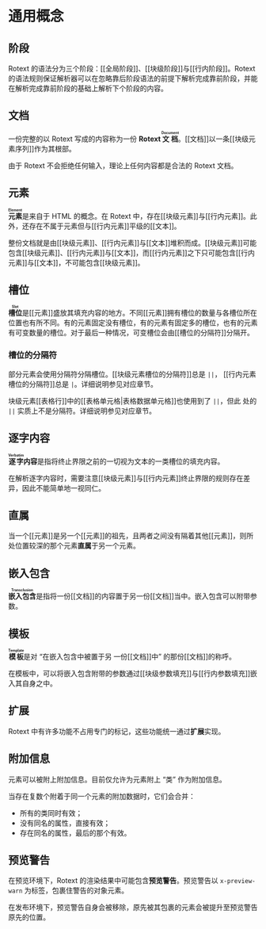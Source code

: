 # 通用概念

## 阶段

Rotext 的语法分为三个阶段：[[全局阶段]]、[[块级阶段]]与[[行内阶段]]。<wbr />
Rotext 的语法规则保证解析器可以在忽略靠后阶段语法的前提下解析完成靠前阶<wbr />
段，并能在解析完成靠前阶段的基础上解析下个阶段的内容。

## 文档

一份完整的以 Rotext 写成的内容称为一份 **Rotext <ruby>文档<rt>Document<wbr />
</rt></ruby>**。[[文档]]以一条[[块级元素序列]]作为其根部。

由于 Rotext 不会拒绝任何输入，理论上任何内容都是合法的 Rotext 文档。

## 元素

**<ruby>元素<rt>Element</rt></ruby>**&#x200B;是来自于 HTML 的概念。在 <wbr />
Rotext 中，存在[[块级元素]]与[[行内元素]]。此外，还存在不属于元素但与<wbr />
[[行内元素]]平级的[[文本]]。

整份文档就是由[[块级元素]]、[[行内元素]]与[[文本]]堆积而成。[[块级元素]]<wbr />
可能包含[[块级元素]]、[[行内元素]]与[[文本]]，而[[行内元素]]之下只可能包<wbr />
含[[行内元素]]与[[文本]]，不可能包含[[块级元素]]。

## 槽位

**<ruby>槽位<rt>Slot</rt></ruby>**&#x200B;是[[元素]]盛放其填充内容的地<wbr />
方。不同[[元素]]拥有槽位的数量与各槽位所在位置也有所不同。有的元素固定没<wbr />
有槽位，有的元素有固定多的槽位，也有的元素有可变数量的槽位。对于最后一种<wbr />
情况，可变槽位会由[[槽位的分隔符]]分隔开。

<!--
后文在给出各[[元素]]的语法形式时，会用形如 `<NAME:TYPE>` 这样的标记标出用<wbr />
于对应槽位的指代名称（`NAME`）与该槽位填充内容的种类（`TYPE`）。示例：在 <wbr />
`[[<页面名:行内逐字>|<显示名:行内序列>]]` 中有两个槽位，第一个槽位会被称<wbr />
作 “页面名”，填充[[行内逐字]]，第二个槽位会被称作 “显示名”，填充[[行内序列]]。
-->

### 槽位的分隔符

部分元素会使用分隔符分隔槽位。[[块级元素槽位的分隔符]]总是 `||`，<wbr />
[[行内元素槽位的分隔符]]总是 `|`。详细说明参见对应章节。

块级元素[[表格行]]中的[[表格单元格|表格数据单元格]]也使用到了 `||`，但此<wbr />
处的 `||` 实质上不是分隔符。详细说明参见对应章节。

## 逐字内容

**<ruby>逐字<rt>Verbatim</rt></ruby>内容**是指将终止界限之前的一切视为文<wbr />
本的一类槽位的填充内容。

在解析逐字内容时，需要注意[[块级元素]]与[[行内元素]]终止界限的规则存在差<wbr />
异，因此不能简单地一视同仁。

## 直属

当一个[[元素]]是另一个[[元素]]的祖先，且两者之间没有隔着其他[[元素]]，<wbr />
则所处位置较深的那个元素**直属**于另一个元素。

## 嵌入包含

**<ruby>嵌入包含<rt>Transclusion</rt></ruby>**&#x200B;是指将一份[[文档]]<wbr />
的内容置于另一份[[文档]]当中。嵌入包含可以附带参数。

## 模板

**<ruby>模板<rt>Template</rt></ruby>**&#x200B;是对 “在嵌入包含中被置于另<wbr />
一份[[文档]]中” 的那份[[文档]]的称呼。

在模板中，可以将嵌入包含附带的参数通过[[块级参数填充]]与[[行内参数填充]]<wbr />
嵌入其自身之中。

## 扩展

Rotext 中有许多功能不占用专门的标记，这些功能统一通过**扩展**实现。

## 附加信息

元素可以被附上附加信息。目前仅允许为元素附上 “类” 作为附加信息。

当存在复数个附着于同一个元素的附加数据时，它们会合并：

- 所有的类同时有效；
- 没有同名的属性，直接有效；
- 存在同名的属性，最后的那个有效。

## 预览警告

在预览环境下，Rotext 的渲染结果中可能包含**预览警告**。预览警告以 <wbr />
`x-preview-warn` 为标签，包裹住警告的对象元素。

在发布环境下，预览警告自身会被移除，原先被其包裹的元素会被提升至预览警告<wbr />
原先的位置。
